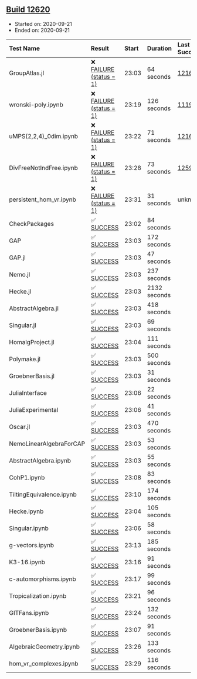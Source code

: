 ## [Build 12620](https://oscarci.mathematik.uni-kl.de/job/oscar/12620/)

* Started on: 2020-09-21
* Ended on: 2020-09-21

| Test Name    | Result | Start | Duration | Last Success | First Failure |
|:-------------|:-------|:------|:---------|:-------------|:--------------|
| GroupAtlas.jl | ❌ [FAILURE (status = 1)](https://oscarci.mathematik.uni-kl.de/job/oscar/12620/artifact/logs/build-12620/GroupAtlas.jl.log) | 23:03 | 64 seconds | [12167](https://oscarci.mathematik.uni-kl.de/job/oscar/12167/) | [12168](https://oscarci.mathematik.uni-kl.de/job/oscar/12168/) |
| wronski-poly.ipynb | ❌ [FAILURE (status = 1)](https://oscarci.mathematik.uni-kl.de/job/oscar/12620/artifact/logs/build-12620/wronski-poly.ipynb.log) | 23:19 | 126 seconds | [11192](https://oscarci.mathematik.uni-kl.de/job/oscar/11192/) | [11193](https://oscarci.mathematik.uni-kl.de/job/oscar/11193/) |
| uMPS(2,2,4)_0dim.ipynb | ❌ [FAILURE (status = 1)](https://oscarci.mathematik.uni-kl.de/job/oscar/12620/artifact/logs/build-12620/uMPS-2-2-4-_0dim.ipynb.log) | 23:22 | 71 seconds | [12167](https://oscarci.mathematik.uni-kl.de/job/oscar/12167/) | [12168](https://oscarci.mathematik.uni-kl.de/job/oscar/12168/) |
| DivFreeNotIndFree.ipynb | ❌ [FAILURE (status = 1)](https://oscarci.mathematik.uni-kl.de/job/oscar/12620/artifact/logs/build-12620/DivFreeNotIndFree.ipynb.log) | 23:28 | 73 seconds | [12594](https://oscarci.mathematik.uni-kl.de/job/oscar/12594/) | [12595](https://oscarci.mathematik.uni-kl.de/job/oscar/12595/) |
| persistent_hom_vr.ipynb | ❌ [FAILURE (status = 1)](https://oscarci.mathematik.uni-kl.de/job/oscar/12620/artifact/logs/build-12620/persistent_hom_vr.ipynb.log) | 23:31 | 31 seconds | unknown | unknown |
| CheckPackages | ✅ [SUCCESS](https://oscarci.mathematik.uni-kl.de/job/oscar/12620/artifact/logs/build-12620/CheckPackages.log) | 23:02 | 84 seconds |  |  |
| GAP | ✅ [SUCCESS](https://oscarci.mathematik.uni-kl.de/job/oscar/12620/artifact/logs/build-12620/GAP.log) | 23:03 | 172 seconds |  |  |
| GAP.jl | ✅ [SUCCESS](https://oscarci.mathematik.uni-kl.de/job/oscar/12620/artifact/logs/build-12620/GAP.jl.log) | 23:03 | 47 seconds |  |  |
| Nemo.jl | ✅ [SUCCESS](https://oscarci.mathematik.uni-kl.de/job/oscar/12620/artifact/logs/build-12620/Nemo.jl.log) | 23:03 | 237 seconds |  |  |
| Hecke.jl | ✅ [SUCCESS](https://oscarci.mathematik.uni-kl.de/job/oscar/12620/artifact/logs/build-12620/Hecke.jl.log) | 23:03 | 2132 seconds |  |  |
| AbstractAlgebra.jl | ✅ [SUCCESS](https://oscarci.mathematik.uni-kl.de/job/oscar/12620/artifact/logs/build-12620/AbstractAlgebra.jl.log) | 23:03 | 418 seconds |  |  |
| Singular.jl | ✅ [SUCCESS](https://oscarci.mathematik.uni-kl.de/job/oscar/12620/artifact/logs/build-12620/Singular.jl.log) | 23:03 | 69 seconds |  |  |
| HomalgProject.jl | ✅ [SUCCESS](https://oscarci.mathematik.uni-kl.de/job/oscar/12620/artifact/logs/build-12620/HomalgProject.jl.log) | 23:04 | 111 seconds |  |  |
| Polymake.jl | ✅ [SUCCESS](https://oscarci.mathematik.uni-kl.de/job/oscar/12620/artifact/logs/build-12620/Polymake.jl.log) | 23:03 | 500 seconds |  |  |
| GroebnerBasis.jl | ✅ [SUCCESS](https://oscarci.mathematik.uni-kl.de/job/oscar/12620/artifact/logs/build-12620/GroebnerBasis.jl.log) | 23:03 | 31 seconds |  |  |
| JuliaInterface | ✅ [SUCCESS](https://oscarci.mathematik.uni-kl.de/job/oscar/12620/artifact/logs/build-12620/JuliaInterface.log) | 23:06 | 22 seconds |  |  |
| JuliaExperimental | ✅ [SUCCESS](https://oscarci.mathematik.uni-kl.de/job/oscar/12620/artifact/logs/build-12620/JuliaExperimental.log) | 23:06 | 41 seconds |  |  |
| Oscar.jl | ✅ [SUCCESS](https://oscarci.mathematik.uni-kl.de/job/oscar/12620/artifact/logs/build-12620/Oscar.jl.log) | 23:03 | 470 seconds |  |  |
| NemoLinearAlgebraForCAP | ✅ [SUCCESS](https://oscarci.mathematik.uni-kl.de/job/oscar/12620/artifact/logs/build-12620/NemoLinearAlgebraForCAP.log) | 23:03 | 53 seconds |  |  |
| AbstractAlgebra.ipynb | ✅ [SUCCESS](https://oscarci.mathematik.uni-kl.de/job/oscar/12620/artifact/logs/build-12620/AbstractAlgebra.ipynb.log) | 23:03 | 55 seconds |  |  |
| CohP1.ipynb | ✅ [SUCCESS](https://oscarci.mathematik.uni-kl.de/job/oscar/12620/artifact/logs/build-12620/CohP1.ipynb.log) | 23:08 | 83 seconds |  |  |
| TiltingEquivalence.ipynb | ✅ [SUCCESS](https://oscarci.mathematik.uni-kl.de/job/oscar/12620/artifact/logs/build-12620/TiltingEquivalence.ipynb.log) | 23:10 | 174 seconds |  |  |
| Hecke.ipynb | ✅ [SUCCESS](https://oscarci.mathematik.uni-kl.de/job/oscar/12620/artifact/logs/build-12620/Hecke.ipynb.log) | 23:04 | 105 seconds |  |  |
| Singular.ipynb | ✅ [SUCCESS](https://oscarci.mathematik.uni-kl.de/job/oscar/12620/artifact/logs/build-12620/Singular.ipynb.log) | 23:06 | 58 seconds |  |  |
| g-vectors.ipynb | ✅ [SUCCESS](https://oscarci.mathematik.uni-kl.de/job/oscar/12620/artifact/logs/build-12620/g-vectors.ipynb.log) | 23:13 | 185 seconds |  |  |
| K3-16.ipynb | ✅ [SUCCESS](https://oscarci.mathematik.uni-kl.de/job/oscar/12620/artifact/logs/build-12620/K3-16.ipynb.log) | 23:16 | 91 seconds |  |  |
| c-automorphisms.ipynb | ✅ [SUCCESS](https://oscarci.mathematik.uni-kl.de/job/oscar/12620/artifact/logs/build-12620/c-automorphisms.ipynb.log) | 23:17 | 99 seconds |  |  |
| Tropicalization.ipynb | ✅ [SUCCESS](https://oscarci.mathematik.uni-kl.de/job/oscar/12620/artifact/logs/build-12620/Tropicalization.ipynb.log) | 23:21 | 96 seconds |  |  |
| GITFans.ipynb | ✅ [SUCCESS](https://oscarci.mathematik.uni-kl.de/job/oscar/12620/artifact/logs/build-12620/GITFans.ipynb.log) | 23:24 | 132 seconds |  |  |
| GroebnerBasis.ipynb | ✅ [SUCCESS](https://oscarci.mathematik.uni-kl.de/job/oscar/12620/artifact/logs/build-12620/GroebnerBasis.ipynb.log) | 23:07 | 91 seconds |  |  |
| AlgebraicGeometry.ipynb | ✅ [SUCCESS](https://oscarci.mathematik.uni-kl.de/job/oscar/12620/artifact/logs/build-12620/AlgebraicGeometry.ipynb.log) | 23:26 | 133 seconds |  |  |
| hom_vr_complexes.ipynb | ✅ [SUCCESS](https://oscarci.mathematik.uni-kl.de/job/oscar/12620/artifact/logs/build-12620/hom_vr_complexes.ipynb.log) | 23:29 | 116 seconds |  |  |
